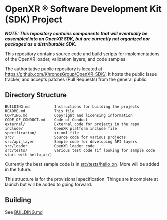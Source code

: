 # OpenXR &reg; Software Development Kit (SDK) Project

**_NOTE: This repository contains components that will eventually be assembled 
into an OpenXR SDK, but are currently not organized nor packaged as a distributable SDK._**  

This repository contains source code and build scripts for implementations 
of the OpenXR loader, validation layers, and code samples.

The authoritative public repository is located at
https://github.com/KhronosGroup/OpenXR-SDK/.
It hosts the public Issue tracker, and accepts patches (Pull Requests) from the
general public.

## Directory Structure
```
BUILDING.md           Instructions for building the projects
README.md             This file
COPYING.md            Copyright and licensing information
CODE_OF_CONDUCT.md    Code of Conduct
external/             External code for projects in the repo
include/              OpenXR platform include file
specification/        xr.xml file
src/                  Source code for various projects
src/api_layer         Sample code for developing API layers
src/loader            OpenXR loader code
src/tests/            various test code (if looking for sample code start with hello_xr/)
```

Currently the best sample code is in [src/tests/hello_xr/](https://github.com/KhronosGroup/OpenXR-SDK/tree/master/src/tests/hello_xr).  More will be added in the future.  

This structure is for the provisional specification.  Things are 
incomplete at launch but will be added to going forward.


## Building

See [BUILDING.md](https://github.com/KhronosGroup/OpenXR-SDK/blob/master/BUILDING.md)

